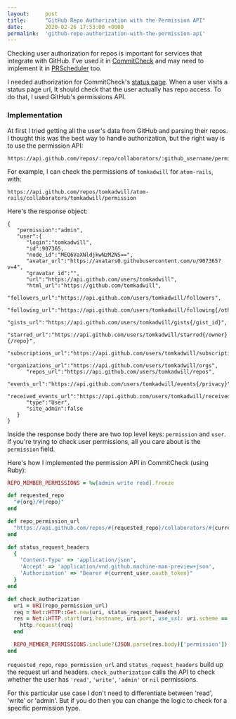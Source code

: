 ```yaml
---
layout:     post
title:      "GitHub Repo Authorization with the Permission API"
date:       2020-02-26 17:53:00 +0000
permalink:  'github-repo-authorization-with-the-permission-api'
---
```


Checking user authorization for repos is important for services that integrate with GitHub. I've used it in [CommitCheck](https://commitcheck.com) and may need to implement it in [PRScheduler](https://prscheduler.com) too.

I needed authorization for CommitCheck's [status page](https://twitter.com/TomKadwill/status/1218280859465342976). When a user visits a status page url, It should check that the user actually has repo access. To do that, I used GitHub's permissions API.

### Implementation

At first I tried getting all the user's data from GitHub and parsing their repos. I thought this was the best way to handle authorization, but the right way is to use the permission API:

```
https://api.github.com/repos/:repo/collaborators/:github_username/permission
```

For example, I can check the permissions of `tomkadwill` for `atom-rails`, with:

```
https://api.github.com/repos/tomkadwill/atom-rails/collaborators/tomkadwill/permission
```

Here's the response object:

```
{
   "permission":"admin",
   "user":{
      "login":"tomkadwill",
      "id":907365,
      "node_id":"MEQ6VaXNldjkwNzM2NS==",
      "avatar_url":"https://avatars0.githubusercontent.com/u/907365?v=4",
      "gravatar_id":"",
      "url":"https://api.github.com/users/tomkadwill",
      "html_url":"https://github.com/tomkadwill",
      "followers_url":"https://api.github.com/users/tomkadwill/followers",
      "following_url":"https://api.github.com/users/tomkadwill/following{/other_user}",
      "gists_url":"https://api.github.com/users/tomkadwill/gists{/gist_id}",
      "starred_url":"https://api.github.com/users/tomkadwill/starred{/owner}{/repo}",
      "subscriptions_url":"https://api.github.com/users/tomkadwill/subscriptions",
      "organizations_url":"https://api.github.com/users/tomkadwill/orgs",
      "repos_url":"https://api.github.com/users/tomkadwill/repos",
      "events_url":"https://api.github.com/users/tomkadwill/events{/privacy}",
      "received_events_url":"https://api.github.com/users/tomkadwill/received_events",
      "type":"User",
      "site_admin":false
   }
}
```

Inside the response body there are two top level keys: `permission` and `user`. If you're trying to check user permissions, all you care about is the `permission` field.

Here's how I implemented the permission API in CommitCheck (using Ruby):

```ruby
REPO_MEMBER_PERMISSIONS = %w[admin write read].freeze

def requested_repo
  "#{org}/#{repo}"
end

def repo_permission_url
  "https://api.github.com/repos/#{requested_repo}/collaborators/#{current_user.github_username}/permission"
end

def status_request_headers
  {
    'Content-Type' => 'application/json',
    'Accept' => 'application/vnd.github.machine-man-preview+json',
    'Authorization' => "Bearer #{current_user.oauth_token}"
  }
end

def check_authorization
  uri = URI(repo_permission_url)
  req = Net::HTTP::Get.new(uri, status_request_headers)
  res = Net::HTTP.start(uri.hostname, uri.port, use_ssl: uri.scheme == 'https') do |http|
    http.request(req)
  end

  REPO_MEMBER_PERMISSIONS.include?(JSON.parse(res.body)['permission'])
end
```

`requested_repo`, `repo_permission_url` and `status_request_headers` build up the request url and headers. `check_authorization` calls the API to check whether the user has `'read'`, `'write'`, `'admin'` or `nil` permissions.

For this particular use case I don't need to differentiate between 'read', 'write' or 'admin'. But if you do then you can change the logic to check for a specific permission type.

